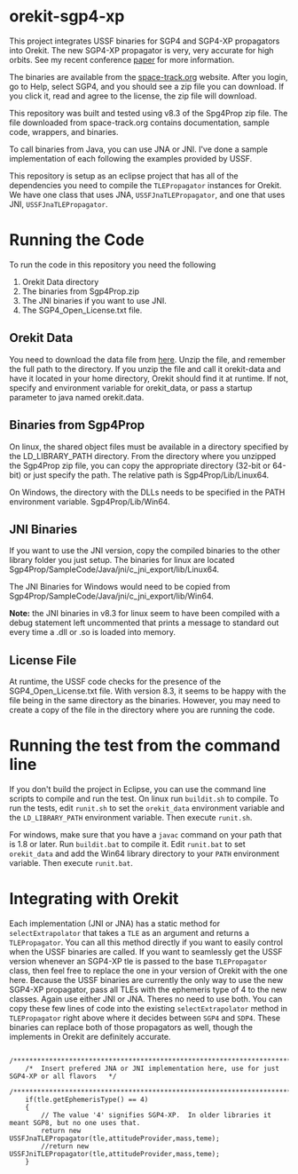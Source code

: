 # orekit-sgp4-xp
This project integrates USSF binaries for SGP4 and SGP4-XP propagators into Orekit.  The new SGP4-XP propagator is very, very accurate for high orbits.  See my recent conference [paper](https://amostech.com/TechnicalPapers/2021/Astrodynamics/Holincheck.pdf) for more information. 

The binaries are available from the [space-track.org](https://space-track.org) website.  After you login, go to Help, select SGP4, and you should see a zip file you can download.  If you click it, read and agree to the license, the zip file will download.

This repository was built and tested using v8.3 of the Spg4Prop zip file.  The file downloaded from space-track.org contains documentation, sample code, wrappers, and binaries.

To call binaries from Java, you can use JNA or JNI.  I've done a sample implementation of each following the examples provided by USSF.

This repository is setup as an eclipse project that has all of the dependencies you need to compile the `TLEPropagator` instances for Orekit.  We have one class that uses JNA, `USSFJnaTLEPropagator`, and one that uses JNI, `USSFJnaTLEPropagator`.

# Running the Code
To run the code in this repository you need the following
1. Orekit Data directory
2. The binaries from Sgp4Prop.zip
3. The JNI binaries if you want to use JNI.
4. The SGP4_Open_License.txt file.

## Orekit Data
You need to download the data file from [here](https://gitlab.orekit.org/orekit/orekit-data/-/archive/master/orekit-data-master.zip).  Unzip the file, and remember the full path to the directory.  If you unzip the file and call it orekit-data and have it located in your home directory, Orekit should find it at runtime.  If not, specify and environment variable for orekit_data, or pass a startup parameter to java named orekit.data.

## Binaries from Sgp4Prop
On linux, the shared object files must be available in a directory specified by the LD_LIBRARY_PATH directory.  From the directory where you unzipped the Sgp4Prop zip file, you can copy the appropriate directory (32-bit or 64-bit) or just specify the path.  The relative path is Sgp4Prop/Lib/Linux64.

On Windows, the directory with the DLLs needs to be specified in the PATH environment variable.  Sgp4Prop/Lib/Win64.

## JNI Binaries
If you want to use the JNI version, copy the compiled binaries to the other library folder you just setup.  The binaries for linux are located Sgp4Prop/SampleCode/Java/jni/c_jni_export/lib/Linux64.

The JNI Binaries for Windows would need to be copied from Sgp4Prop/SampleCode/Java/jni/c_jni_export/lib/Win64.

**Note:** the JNI binaries in v8.3 for linux seem to have been compiled with a debug statement left uncommented that prints a message to standard out every time a .dll or .so is loaded into memory.
 
## License File
At runtime, the USSF code checks for the presence of the SGP4_Open_License.txt file.  With version 8.3, it seems to be happy with the file being in the same directory as the binaries.  However, you may need to create a copy of the file in the directory where you are running the code.

# Running the test from the command line
If you don't build the project in Eclipse, you can use the command line scripts to compile and run the test.  On linux run `buildit.sh` to compile.  To run the tests, edit `runit.sh` to set the `orekit_data` environment variable and the `LD_LIBRARY_PATH` environment variable.  Then execute `runit.sh`.

For windows, make sure that you have a `javac` command on your path that is 1.8 or later.  Run `buildit.bat` to compile it.  Edit `runit.bat` to set `orekit_data` and add the Win64 library directory to your `PATH` environment variable.  Then execute `runit.bat`. 


# Integrating with Orekit
Each implementation (JNI or JNA) has a static method for `selectExtrapolator` that takes a `TLE` as an argument and returns a `TLEPropagator`.  You can all this method directly if you want to easily control when the USSF binaries are called.  If you want to seamlessly get the USSF version whenever an SGP4-XP tle is passed to the base `TLEPropagator` class, then feel free to replace the one in your version of Orekit with the one here.  Because the USSF binaries are currently the only way to use the new SGP4-XP propagator, pass all TLEs with the ephemeris type of 4 to the new classes.  Again use either JNI or JNA.  Theres no need to use both.  You can copy these few lines of code into the existing `selectExtrapolator` method in `TLEPropagator` right above where it decides between `SGP4` and `SDP4`.  These binaries can replace both of those propagators as well, though the implements in Orekit are definitely accurate.

        /******************************************************************************************/
        /*  Insert prefered JNA or JNI implementation here, use for just SGP4-XP or all flavors   */
        /******************************************************************************************/
        if(tle.getEphemerisType() == 4)
        {
        	// The value '4' signifies SGP4-XP.  In older libraries it meant SGP8, but no one uses that.
        	return new USSFJnaTLEPropagator(tle,attitudeProvider,mass,teme);
        	//return new USSFJniTLEPropagator(tle,attitudeProvider,mass,teme);
        }
